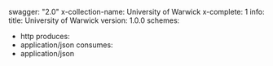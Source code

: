 swagger: "2.0"
x-collection-name: University of Warwick
x-complete: 1
info:
  title: University of Warwick
  version: 1.0.0
schemes:
- http
produces:
- application/json
consumes:
- application/json